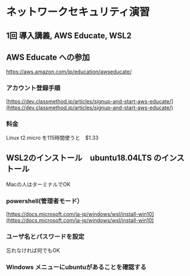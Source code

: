 # ネットワークセキュリティ演習
## 1回 導入講義, AWS Educate, WSL2


## AWS Educate への参加

[https://aws.amazon.com/jp/education/awseducate/
](https://aws.amazon.com/jp/education/awseducate/
)

### アカウント登録手順

[https://dev.classmethod.jp/articles/signup-and-start-aws-educate/](https://dev.classmethod.jp/articles/signup-and-start-aws-educate/)


### 料金

 Linux t2.micro を115時間使うと　$1.33 
 
## WSL2のインストール　ubuntu18.04LTS のインストール

Macの人はターミナルでOK

### powershell(管理者モード）



[https://docs.microsoft.com/ja-jp/windows/wsl/install-win10](https://docs.microsoft.com/ja-jp/windows/wsl/install-win10)

### ユーザ名とパスワードを設定

忘れなければ何でもOK

### Windows メニューにubuntuがあることを確認する